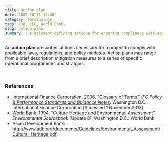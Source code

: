```yaml
---
title: action plan
date: 2005-10-11 12:48
category: terminology
tags: ADB, IFC, World Bank,
slug: action-plan
summary: : a document defining actions for ensuring compliance with applicable laws, regulations, and policy mandates
---
```


An **action plan** prescribes actions necessary for a project to comply with applicable laws, regulations, and policy madates. Action plans may range from a brief description mitigation measures to a series of specific operational programmes and stratgies. 

<br />

### References

* <ref>International Finance Corporation. 2006. "Glossary of Terms." *[IFC Policy & Performance Standards and Guidance Notes](http://www.ifc.org/wps/wcm/connect/9a9464804885598c8364d36a6515bb18/Glossary%2Bof%2BTerms.pdf?MOD=AJPERES&attachment=true&id=1322803900995)*. Washington D.C.: International Finance Corporation.[Accessed 1 November 2013]</ref>
*  <ref>World Bank. 1994. “Culture Heritage and Environmental Assessment”. *Environmental Sourcebook* [Update 8], Washington D.C.: World Bank.</ref>
*  Asian Development Bank: http://www.adb.org/documents/Guidelines/Environmental_Assessment/Cultural_Heritage.pdf

<!--
[^IFC_2006_Glossary-of-Terms]: http://www.ifc.org/wps/wcm/connect/9a9464804885598c8364d36a6515bb18/Glossary%2Bof%2BTerms.pdf?MOD=AJPERES&attachment=true&id=1322803900995 "International Finance Corporation. 2006. 'Glossary of Terms'."
-->
